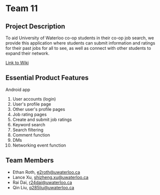# Team 11

## Project Description
To aid University of Waterloo co-op students in their co-op job search, we provide this application where students can submit information and ratings for their past jobs for all to see, as well as connect with other students to expand their network. 

[Link to Wiki](https://git.uwaterloo.ca/e2roth/Team-11/-/wikis/Project-Proposal)

## Essential Product Features
Android app

1. User accounts (login)
2. User's profile page
3. Other user's profile pages
4. Job rating pages
5. Create and submit job ratings
6. Keyword search
7. Search filtering
8. Comment function
9. DMs
10. Networking event function

## Team Members
 - Ethan Roth, e2roth@uwaterloo.ca
 - Lance Xu,   shizheng.xu@uwaterloo.ca
 - Rai Dai,    r24dai@uwaterloo.ca
 - Qin Liu,    q285liu@uwaterloo.ca
